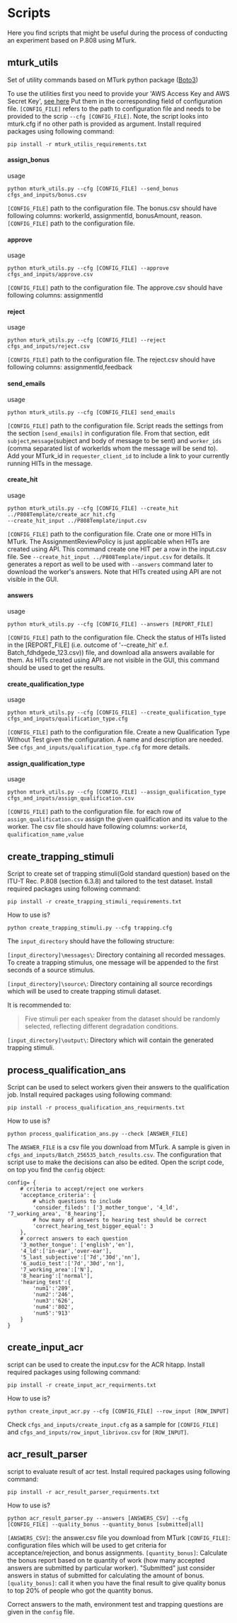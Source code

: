 # Scripts
Here you find scripts that might be useful during the process of conducting an experiment based on P.808 using MTurk.

## mturk_utils
Set of utility commands based on MTurk python package ([Boto3](https://boto3.amazonaws.com/v1/documentation/api/latest/reference/services/mturk.html#MTurk.Client.reject_assignment))

To use the utilities first you need to provide your 'AWS Access Key and AWS Secret Key', [see here](https://requester.mturk.com/developer)
Put them in the corresponding field of configuration file. `[CONFIG_FILE]` refers to the path to configuration file and
needs to be provided to the scrip `--cfg [CONFIG_FILE]`.
Note, the script looks into mturk.cfg if no other path is provided as argument.
Install required packages using following command:

```
pip install -r mturk_utilis_requirements.txt
```

#### assign_bonus
usage
```
python mturk_utils.py --cfg [CONFIG_FILE] --send_bonus cfgs_and_inputs/bonus.csv 
```
`[CONFIG_FILE]` path to the configuration file.
The bonus.csv should have following columns: workerId, assignmentId, bonusAmount, reason.
`[CONFIG_FILE]` path to the configuration file.

#### approve
usage
```
python mturk_utils.py --cfg [CONFIG_FILE] --approve cfgs_and_inputs/approve.csv 
```
`[CONFIG_FILE]` path to the configuration file.
The approve.csv should have following columns: assignmentId


#### reject
usage
```
python mturk_utils.py --cfg [CONFIG_FILE] --reject cfgs_and_inputs/reject.csv 
```

`[CONFIG_FILE]` path to the configuration file.
The reject.csv should have following columns: assignmentId,feedback

#### send_emails
usage
```
python mturk_utils.py --cfg [CONFIG_FILE] send_emails 
```

`[CONFIG_FILE]` path to the configuration file.
Script reads the settings from the section `[send_emails]` in configuration file.
From that section, edit `subject`,`message`(subject and body of message to be sent) and `worker_ids` 
(comma separated list of workerIds whom the message will be send to). 
Add your MTurk_id in `requester_client_id` to include a link to your 
currently running HITs in the message. 


#### create_hit
usage 

```
python mturk_utils.py --cfg [CONFIG_FILE] --create_hit ../P808Template/create_acr_hit.cfg 
--create_hit_input ../P808Template/input.csv  
```

`[CONFIG_FILE]` path to the configuration file.
Crate one or more HITs in MTurk. The AssignmentReviewPolicy is just applicable when HITs are created using API.
This command create one HIT per a row in the input.csv file. See `--create_hit_input ../P808Template/input.csv` 
 for details. It generates a report as well to be used with 
`--answers` command later to download the worker's answers. Note that HITs created using API are not visible
in the GUI.


#### answers
usage 

```
python mturk_utils.py --cfg [CONFIG_FILE] --answers [REPORT_FILE]   
```

`[CONFIG_FILE]` path to the configuration file.
Check the status of HITs listed in the [REPORT_FILE] (i.e. outcome of '--create_hit' e.f. Batch_fdhdgede_123.csv)) 
file, and download alla answers available for them. As HITs created using API are not visible in the GUI, this 
command should be used to get the results.

#### create_qualification_type
usage

```
python mturk_utils.py --cfg [CONFIG_FILE] --create_qualification_type cfgs_and_inputs/qualification_type.cfg

```

`[CONFIG_FILE]` path to the configuration file.
Create a new Qualification Type Without Test given the configuration. A name and description are needed.
See `cfgs_and_inputs/qualification_type.cfg` for more details.


#### assign_qualification_type

usage
```
python mturk_utils.py --cfg [CONFIG_FILE] --assign_qualification_type cfgs_and_inputs/assign_qualification.csv
```
`[CONFIG_FILE]` path to the configuration file.
for each row of `assign_qualification.csv` assign the given qualification and its value to the worker.
The csv file should have following columns: `workerId`, `qualification_name` ,`value`


## create_trapping_stimuli
Script to create set of trapping stimuli(Gold standard question) based on the ITU-T Rec. P.808 (section 6.3.8) and 
tailored to the test dataset.
Install required packages using following command:

```
pip install -r create_trapping_stimuli_requirements.txt
```

How to use is?

```
python create_trapping_stimuli.py --cfg trapping.cfg 
```
The `input_directory` should have the following structure:

`[input_directory]\messages\`: Directory containing all recorded messages. To create a trapping stimulus, one message
 will be appended to the first seconds of a source stimulus.

`[input_directory]\source\`: Directory containing all source recordings which will be used to create trapping stimuli 
dataset.

 It is recommended to:
  > Five stimuli per each speaker from the dataset should be randomly selected, reflecting different degradation conditions. 
 
`[input_directory]\output\`: Directory which will contain the generated trapping stimuli.
  
  
## process_qualification_ans
Script can be used to select workers given their answers to the qualification job.
Install required packages using following command:
 
 ```
pip install -r process_qualification_ans_requirments.txt
```

How to use is?

```
python process_qualification_ans.py --check [ANSWER_FILE]
```
The `ANSWER_FILE` is a csv file you download from MTurk. A sample is given in 
`cfgs_and_inputs/Batch_256535_batch_results.csv`. 
The configuration that script use to make the decisions can also be edited.
Open the script code, on top you find the `config` object:

```
config= {
    # criteria to accept/reject one workers
    'acceptance_criteria': {
        # which questions to include
        'consider_fileds': ['3_mother_tongue', '4_ld', '7_working_area', '8_hearing'],
        # how many of answers to hearing test should be correct
        'correct_hearing_test_bigger_equal': 3
    },
    # correct answers to each question
    '3_mother_tongue': ['english','en'],
    '4_ld':['in-ear','over-ear'],
    '5_last_subjective':['7d','30d','nn'],
    '6_audio_test':['7d','30d','nn'],
    '7_working_area':['N'],
    '8_hearing':['normal'],
    'hearing_test':{
        'num1':'289',
        'num2':'246',
        'num3':'626',
        'num4':'802',
        'num5':'913'
    }
}

````

## create_input_acr

script can be used to create the input.csv for the ACR hitapp. 
Install required packages using following command:
 
 ```
pip install -r create_input_acr_requirments.txt
```

How to use is?

```
python create_input_acr.py --cfg [CONFIG_FILE] --row_input [ROW_INPUT]
```
Check `cfgs_and_inputs/create_input.cfg` as a sample for `[CONFIG_FILE]` and 
`cfgs_and_inputs/row_input_librivox.csv` for `[ROW_INPUT]`.


## acr_result_parser

script to evaluate result of acr test. 
Install required packages using following command:
 
 ```
pip install -r acr_result_parser_requirments.txt
```

How to use is?

```
python acr_result_parser.py --answers [ANSWERS_CSV] --cfg [CONFIG_FILE] --quality_bonus --quantity_bonus [submitted|all]
```
`[ANSWERS_CSV]`: the answer.csv file you download from MTurk
`[CONFIG_FILE]`: configuration files which will be used to get criteria for acceptance/rejection, and bonus assignments.
`[quantity_bonus]`: Calculate the bonus report based on te quantity of work (how many accepted answers are submitted by
particular worker). "Submitted" just consider answers in status of submitted for calculating the amount of bonus. 
`[quality_bonus]`: call it when you have the final result to give quality bonus to top 20% of people who got the 
quantity bonus.

Correct answers to the math, environment test and trapping questions are given in the `config` file. 

 